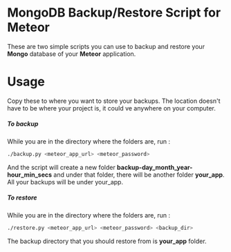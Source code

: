 MongoDB Backup/Restore Script for Meteor
==========

These are two simple scripts you can use to backup and restore your **Mongo** database of your **Meteor** application. 

# Usage
Copy these to where you want to store your backups. The location doesn't have to be where your project is, it could ve anywhere on your computer. 

##### To backup
While you are in the directory where the folders are, run :
```sh
./backup.py <meteor_app_url> <meteor_password>
```
And the script will create a new folder **backup-day\_month\_year-hour\_min\_secs** and under that folder, there will be another folder **your_app**. All your backups will be under your_app.

##### To restore
While you are in the directory where the folders are, run :
```sh
./restore.py <meteor_app_url> <meteor_password> <backup_dir>
```
The backup directory that you should restore from is **your_app** folder.